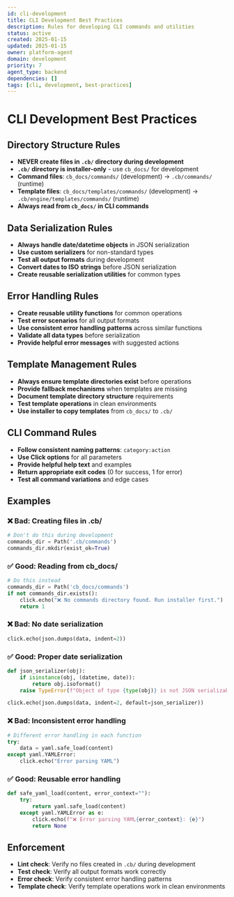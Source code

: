 ```yaml
---
id: cli-development
title: CLI Development Best Practices
description: Rules for developing CLI commands and utilities
status: active
created: 2025-01-15
updated: 2025-01-15
owner: platform-agent
domain: development
priority: 7
agent_type: backend
dependencies: []
tags: [cli, development, best-practices]
---
```


# CLI Development Best Practices

## Directory Structure Rules
- **NEVER create files in `.cb/` directory during development**
- **`.cb/` directory is installer-only** - use `cb_docs/` for development
- **Command files**: `cb_docs/commands/` (development) → `.cb/commands/` (runtime)
- **Template files**: `cb_docs/templates/commands/` (development) → `.cb/engine/templates/commands/` (runtime)
- **Always read from `cb_docs/` in CLI commands**

## Data Serialization Rules
- **Always handle date/datetime objects** in JSON serialization
- **Use custom serializers** for non-standard types
- **Test all output formats** during development
- **Convert dates to ISO strings** before JSON serialization
- **Create reusable serialization utilities** for common types

## Error Handling Rules
- **Create reusable utility functions** for common operations
- **Test error scenarios** for all output formats
- **Use consistent error handling patterns** across similar functions
- **Validate all data types** before serialization
- **Provide helpful error messages** with suggested actions

## Template Management Rules
- **Always ensure template directories exist** before operations
- **Provide fallback mechanisms** when templates are missing
- **Document template directory structure** requirements
- **Test template operations** in clean environments
- **Use installer to copy templates** from `cb_docs/` to `.cb/`

## CLI Command Rules
- **Follow consistent naming patterns**: `category:action`
- **Use Click options** for all parameters
- **Provide helpful help text** and examples
- **Return appropriate exit codes** (0 for success, 1 for error)
- **Test all command variations** and edge cases

## Examples

### ❌ Bad: Creating files in .cb/
```python
# Don't do this during development
commands_dir = Path('.cb/commands')
commands_dir.mkdir(exist_ok=True)
```

### ✅ Good: Reading from cb_docs/
```python
# Do this instead
commands_dir = Path('cb_docs/commands')
if not commands_dir.exists():
    click.echo("❌ No commands directory found. Run installer first.")
    return 1
```

### ❌ Bad: No date serialization
```python
click.echo(json.dumps(data, indent=2))
```

### ✅ Good: Proper date serialization
```python
def json_serializer(obj):
    if isinstance(obj, (datetime, date)):
        return obj.isoformat()
    raise TypeError(f"Object of type {type(obj)} is not JSON serializable")

click.echo(json.dumps(data, indent=2, default=json_serializer))
```

### ❌ Bad: Inconsistent error handling
```python
# Different error handling in each function
try:
    data = yaml.safe_load(content)
except yaml.YAMLError:
    click.echo("Error parsing YAML")
```

### ✅ Good: Reusable error handling
```python
def safe_yaml_load(content, error_context=""):
    try:
        return yaml.safe_load(content)
    except yaml.YAMLError as e:
        click.echo(f"❌ Error parsing YAML{error_context}: {e}")
        return None
```

## Enforcement
- **Lint check**: Verify no files created in `.cb/` during development
- **Test check**: Verify all output formats work correctly
- **Error check**: Verify consistent error handling patterns
- **Template check**: Verify template operations work in clean environments
